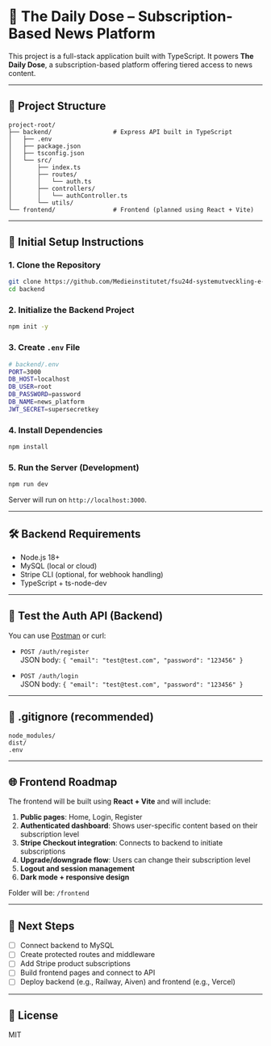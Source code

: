 # 📰 The Daily Dose – Subscription-Based News Platform

This project is a full-stack application built with TypeScript. It powers **The Daily Dose**, a subscription-based platform offering tiered access to news content.

---

## 📁 Project Structure

```
project-root/
├── backend/                 # Express API built in TypeScript
│   ├── .env
│   ├── package.json
│   ├── tsconfig.json
│   └── src/
│       ├── index.ts
│       ├── routes/
│       │   └── auth.ts
│       ├── controllers/
│       │   └── authController.ts
│       └── utils/
└── frontend/                # Frontend (planned using React + Vite)
```

---

## 🚀 Initial Setup Instructions

### 1. Clone the Repository

```bash
git clone https://github.com/Medieinstitutet/fsu24d-systemutveckling-e-handel-f-r-prenumerationer-squad-twelve
cd backend
```

### 2. Initialize the Backend Project

```bash
npm init -y
```

### 3. Create `.env` File

```bash
# backend/.env
PORT=3000
DB_HOST=localhost
DB_USER=root
DB_PASSWORD=password
DB_NAME=news_platform
JWT_SECRET=supersecretkey
```

### 4. Install Dependencies

```bash
npm install
```

### 5. Run the Server (Development)

```bash
npm run dev
```

Server will run on `http://localhost:3000`.

---

## 🛠 Backend Requirements

- Node.js 18+
- MySQL (local or cloud)
- Stripe CLI (optional, for webhook handling)
- TypeScript + ts-node-dev

---

## 🧪 Test the Auth API (Backend)

You can use [Postman](https://www.postman.com/) or curl:

- `POST /auth/register`  
  JSON body: `{ "email": "test@test.com", "password": "123456" }`

- `POST /auth/login`  
  JSON body: `{ "email": "test@test.com", "password": "123456" }`

---

## 📄 .gitignore (recommended)

```gitignore
node_modules/
dist/
.env
```

---

## 🌐 Frontend Roadmap

The frontend will be built using **React + Vite** and will include:

1. **Public pages**: Home, Login, Register
2. **Authenticated dashboard**: Shows user-specific content based on their subscription level
3. **Stripe Checkout integration**: Connects to backend to initiate subscriptions
4. **Upgrade/downgrade flow**: Users can change their subscription level
5. **Logout and session management**
6. **Dark mode + responsive design**

Folder will be: `/frontend`

---

## 📌 Next Steps

- [ ] Connect backend to MySQL
- [ ] Create protected routes and middleware
- [ ] Add Stripe product subscriptions
- [ ] Build frontend pages and connect to API
- [ ] Deploy backend (e.g., Railway, Aiven) and frontend (e.g., Vercel)

---

## 📜 License

MIT